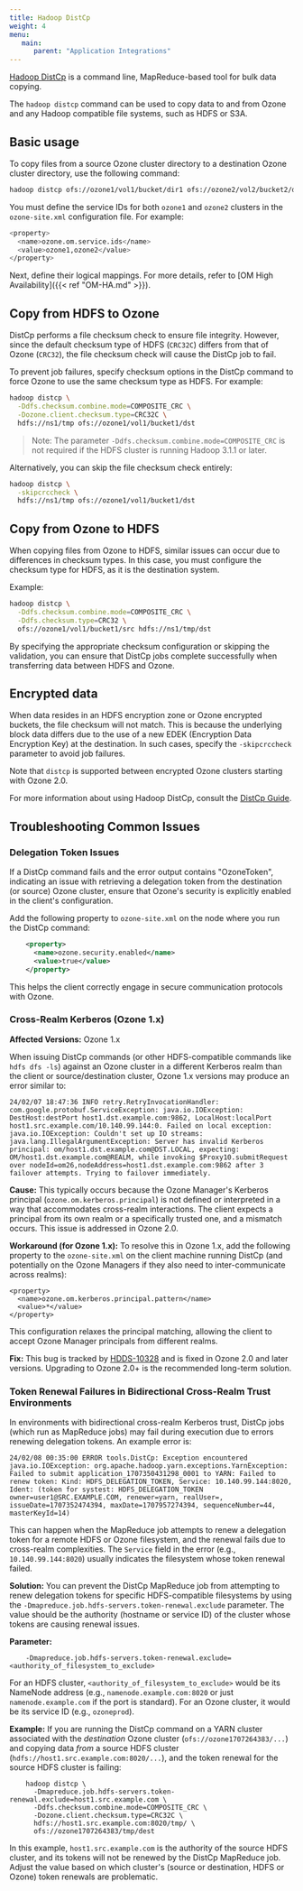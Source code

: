 ```yaml
---
title: Hadoop DistCp
weight: 4
menu:
   main:
      parent: "Application Integrations"
---
```

<!---
  Licensed to the Apache Software Foundation (ASF) under one or more
  contributor license agreements.  See the NOTICE file distributed with
  this work for additional information regarding copyright ownership.
  The ASF licenses this file to You under the Apache License, Version 2.0
  (the "License"); you may not use this file except in compliance with
  the License.  You may obtain a copy of the License at

      http://www.apache.org/licenses/LICENSE-2.0

  Unless required by applicable law or agreed to in writing, software
  distributed under the License is distributed on an "AS IS" BASIS,
  WITHOUT WARRANTIES OR CONDITIONS OF ANY KIND, either express or implied.
  See the License for the specific language governing permissions and
  limitations under the License.
-->

[Hadoop DistCp](https://hadoop.apache.org/docs/current/hadoop-distcp/DistCp.html) is a command line, MapReduce-based tool for bulk data copying.

The `hadoop distcp` command can be used to copy data to and from Ozone and any Hadoop compatible file systems, such as HDFS or S3A.

## Basic usage

To copy files from a source Ozone cluster directory to a destination Ozone cluster directory, use the following command:

```bash
hadoop distcp ofs://ozone1/vol1/bucket/dir1 ofs://ozone2/vol2/bucket2/dir2
```

You must define the service IDs for both `ozone1` and `ozone2` clusters in the `ozone-site.xml` configuration file. For example:
```bash
<property>
  <name>ozone.om.service.ids</name>
  <value>ozone1,ozone2</value>
</property>
```

Next, define their logical mappings. For more details, refer to [OM High Availability]({{< ref "OM-HA.md" >}}).

## Copy from HDFS to Ozone

DistCp performs a file checksum check to ensure file integrity. However, since the default checksum type of HDFS (`CRC32C`) differs from that of Ozone (`CRC32`), the file checksum check will cause the DistCp job to fail.

To prevent job failures, specify checksum options in the DistCp command to force Ozone to use the same checksum type as HDFS. For example:

```bash
hadoop distcp \
  -Ddfs.checksum.combine.mode=COMPOSITE_CRC \
  -Dozone.client.checksum.type=CRC32C \
  hdfs://ns1/tmp ofs://ozone1/vol1/bucket1/dst
```

> Note: The parameter `-Ddfs.checksum.combine.mode=COMPOSITE_CRC` is not required if the HDFS cluster is running Hadoop 3.1.1 or later.

Alternatively, you can skip the file checksum check entirely:

```bash
hadoop distcp \
  -skipcrccheck \
  hdfs://ns1/tmp ofs://ozone1/vol1/bucket1/dst
```

## Copy from Ozone to HDFS

When copying files from Ozone to HDFS, similar issues can occur due to differences in checksum types. In this case, you must configure the checksum type for HDFS, as it is the destination system.

Example:

```bash
hadoop distcp \
  -Ddfs.checksum.combine.mode=COMPOSITE_CRC \
  -Ddfs.checksum.type=CRC32 \
  ofs://ozone1/vol1/bucket1/src hdfs://ns1/tmp/dst 
```

By specifying the appropriate checksum configuration or skipping the validation, you can ensure that DistCp jobs complete successfully when transferring data between HDFS and Ozone.

## Encrypted data

When data resides in an HDFS encryption zone or Ozone encrypted buckets, the file checksum will not match. This is because the underlying block data differs due to the use of a new EDEK (Encryption Data Encryption Key) at the destination. In such cases, specify the `-skipcrccheck` parameter to avoid job failures.

Note that `distcp` is supported between encrypted Ozone clusters starting with Ozone 2.0.

For more information about using Hadoop DistCp, consult the [DistCp Guide](https://hadoop.apache.org/docs/current/hadoop-distcp/DistCp.html).

## Troubleshooting Common Issues

### Delegation Token Issues
If a DistCp command fails and the error output contains "OzoneToken", indicating an issue with retrieving a delegation token from the destination (or source) Ozone cluster, ensure that Ozone's security is explicitly enabled in the client's configuration.

Add the following property to `ozone-site.xml` on the node where you run the DistCp command:

```xml
    <property>
      <name>ozone.security.enabled</name>
      <value>true</value>
    </property>
```

This helps the client correctly engage in secure communication protocols with Ozone.

### Cross-Realm Kerberos (Ozone 1.x)

**Affected Versions:** Ozone 1.x

When issuing DistCp commands (or other HDFS-compatible commands like `hdfs dfs -ls`) against an Ozone cluster in a different Kerberos realm than the client or source/destination cluster, Ozone 1.x versions may produce an error similar to:

    24/02/07 18:47:36 INFO retry.RetryInvocationHandler: com.google.protobuf.ServiceException: java.io.IOException: DestHost:destPort host1.dst.example.com:9862, LocalHost:localPort host1.src.example.com/10.140.99.144:0. Failed on local exception: java.io.IOException: Couldn't set up IO streams: java.lang.IllegalArgumentException: Server has invalid Kerberos principal: om/host1.dst.example.com@DST.LOCAL, expecting: OM/host1.dst.example.com@REALM, while invoking $Proxy10.submitRequest over nodeId=om26,nodeAddress=host1.dst.example.com:9862 after 3 failover attempts. Trying to failover immediately.


**Cause:**
This typically occurs because the Ozone Manager's Kerberos principal (`ozone.om.kerberos.principal`) is not defined or interpreted in a way that accommodates cross-realm interactions. The client expects a principal from its own realm or a specifically trusted one, and a mismatch occurs. This issue is addressed in Ozone 2.0.

**Workaround (for Ozone 1.x):**
To resolve this in Ozone 1.x, add the following property to the `ozone-site.xml` on the client machine running DistCp (and potentially on the Ozone Managers if they also need to inter-communicate across realms):

    <property>
      <name>ozone.om.kerberos.principal.pattern</name>
      <value>*</value>
    </property>

This configuration relaxes the principal matching, allowing the client to accept Ozone Manager principals from different realms.

**Fix:**
This bug is tracked by [HDDS-10328](https://issues.apache.org/jira/browse/HDDS-10328) and is fixed in Ozone 2.0 and later versions. Upgrading to Ozone 2.0+ is the recommended long-term solution.

### Token Renewal Failures in Bidirectional Cross-Realm Trust Environments

In environments with bidirectional cross-realm Kerberos trust, DistCp jobs (which run as MapReduce jobs) may fail during execution due to errors renewing delegation tokens. An example error is:

    24/02/08 00:35:00 ERROR tools.DistCp: Exception encountered
    java.io.IOException: org.apache.hadoop.yarn.exceptions.YarnException: Failed to submit application_1707350431298_0001 to YARN: Failed to renew token: Kind: HDFS_DELEGATION_TOKEN, Service: 10.140.99.144:8020, Ident: (token for systest: HDFS_DELEGATION_TOKEN owner=user1@SRC.EXAMPLE.COM, renewer=yarn, realUser=, issueDate=1707352474394, maxDate=1707957274394, sequenceNumber=44, masterKeyId=14)

This can happen when the MapReduce job attempts to renew a delegation token for a remote HDFS or Ozone filesystem, and the renewal fails due to cross-realm complexities. The `Service` field in the error (e.g., `10.140.99.144:8020`) usually indicates the filesystem whose token renewal failed.

**Solution:**
You can prevent the DistCp MapReduce job from attempting to renew delegation tokens for specific HDFS-compatible filesystems by using the `-Dmapreduce.job.hdfs-servers.token-renewal.exclude` parameter. The value should be the authority (hostname or service ID) of the cluster whose tokens are causing renewal issues.

**Parameter:**

```shell
    -Dmapreduce.job.hdfs-servers.token-renewal.exclude=<authority_of_filesystem_to_exclude>
```

For an HDFS cluster, `<authority_of_filesystem_to_exclude>` would be its NameNode address (e.g., `namenode.example.com:8020` or just `namenode.example.com` if the port is standard). For an Ozone cluster, it would be its service ID (e.g., `ozoneprod`).

**Example:**
If you are running the DistCp command on a YARN cluster associated with the *destination* Ozone cluster (`ofs://ozone1707264383/...`) and copying data *from* a source HDFS cluster (`hdfs://host1.src.example.com:8020/...`), and the token renewal for the source HDFS cluster is failing:

```shell
    hadoop distcp \
      -Dmapreduce.job.hdfs-servers.token-renewal.exclude=host1.src.example.com \
      -Ddfs.checksum.combine.mode=COMPOSITE_CRC \
      -Dozone.client.checksum.type=CRC32C \
      hdfs://host1.src.example.com:8020/tmp/ \
      ofs://ozone1707264383/tmp/dest
```

In this example, `host1.src.example.com` is the authority of the source HDFS cluster, and its tokens will not be renewed by the DistCp MapReduce job. Adjust the value based on which cluster's (source or destination, HDFS or Ozone) token renewals are problematic.

